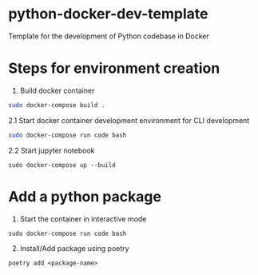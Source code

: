 # python-docker-dev-template
Template for the development of Python codebase in Docker

# Steps for environment creation

1. Build docker container
```bash
sudo docker-compose build .
```

2.1 Start docker container development environment for CLI development
```bash
sudo docker-compose run code bash
```

2.2 Start jupyter notebook
```
sudo docker-compose up --build
```

# Add a python package

1. Start the container in interactive mode
```
sudo docker-compose run code bash
```

2. Install/Add package using poetry
```
poetry add <package-name>
```
